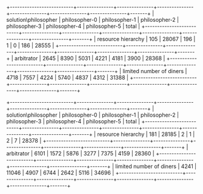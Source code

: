 
+--------------------------+---------------+---------------+---------------+---------------+---------------+---------------+-------+
| solution\philosopher     | philosopher-0 | philosopher-1 | philosopher-2 | philosopher-3 | philosopher-4 | philosopher-5 | total |
+--------------------------+---------------+---------------+---------------+---------------+---------------+---------------+-------+
|       resource hierarchy |           105 |         28067 |           196 |             1 |             0 |           186 | 28555 |
+--------------------------+---------------+---------------+---------------+---------------+---------------+---------------+-------+
|               arbitrator |          2645 |          8390 |          5031 |          4221 |          4181 |          3900 | 28368 |
+--------------------------+---------------+---------------+---------------+---------------+---------------+---------------+-------+
| limited number of diners |          4718 |          7557 |          4224 |          5740 |          4837 |          4312 | 31388 |
+--------------------------+---------------+---------------+---------------+---------------+---------------+---------------+-------+

+--------------------------+---------------+---------------+---------------+---------------+---------------+---------------+-------+
| solution\philosopher     | philosopher-0 | philosopher-1 | philosopher-2 | philosopher-3 | philosopher-4 | philosopher-5 | total |
+--------------------------+---------------+---------------+---------------+---------------+---------------+---------------+-------+
|       resource hierarchy |           181 |         28185 |             2 |             1 |             2 |             7 | 28378 |
+--------------------------+---------------+---------------+---------------+---------------+---------------+---------------+-------+
|               arbitrator |          6101 |          1572 |          5876 |          3277 |          7375 |          4159 | 28360 |
+--------------------------+---------------+---------------+---------------+---------------+---------------+---------------+-------+
| limited number of diners |          4241 |         11046 |          4907 |          6744 |          2642 |          5116 | 34696 |
+--------------------------+---------------+---------------+---------------+---------------+---------------+---------------+-------+
